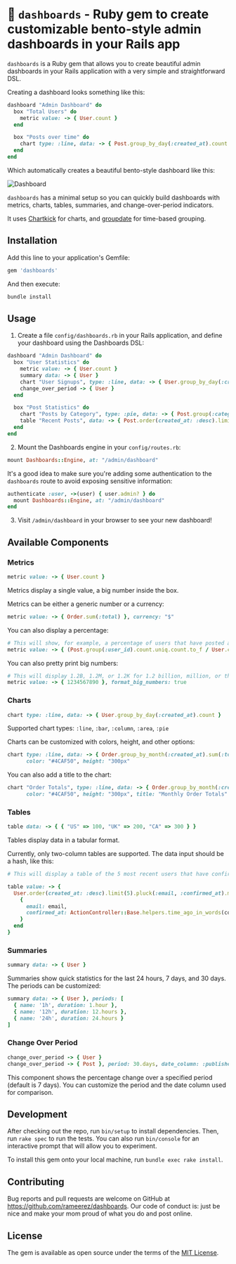 # 🍱 `dashboards` - Ruby gem to create customizable bento-style admin dashboards in your Rails app

`dashboards` is a Ruby gem that allows you to create beautiful admin dashboards in your Rails application with a very simple and straightforward DSL.

Creating a dashboard looks something like this:
```ruby
dashboard "Admin Dashboard" do
  box "Total Users" do
    metric value: -> { User.count }
  end

  box "Posts over time" do
    chart type: :line, data: -> { Post.group_by_day(:created_at).count }
  end
end
```

Which automatically creates a beautiful bento-style dashboard like this:

![Dashboard](https://via.placeholder.com/150)

`dashboards` has a minimal setup so you can quickly build dashboards with metrics, charts, tables, summaries, and change-over-period indicators.

It uses [Chartkick](https://github.com/ankane/chartkick) for charts, and [groupdate](https://github.com/ankane/groupdate) for time-based grouping.

## Installation

Add this line to your application's Gemfile:
```ruby
gem 'dashboards'
```

And then execute:
```bash
bundle install
```

## Usage

1. Create a file `config/dashboards.rb` in your Rails application, and define your dashboard using the Dashboards DSL:
```ruby
dashboard "Admin Dashboard" do
  box "User Statistics" do
    metric value: -> { User.count }
    summary data: -> { User }
    chart "User Signups", type: :line, data: -> { User.group_by_day(:created_at).count }
    change_over_period -> { User }
  end

  box "Post Statistics" do
    chart "Posts by Category", type: :pie, data: -> { Post.group(:category).count }
    table "Recent Posts", data: -> { Post.order(created_at: :desc).limit(5) }
  end
end
```

2. Mount the Dashboards engine in your `config/routes.rb`:
```ruby
mount Dashboards::Engine, at: "/admin/dashboard"
```

It's a good idea to make sure you're adding some authentication to the `dashboards` route to avoid exposing sensitive information:
```ruby
authenticate :user, ->(user) { user.admin? } do
  mount Dashboards::Engine, at: "/admin/dashboard"
end
```

3. Visit `/admin/dashboard` in your browser to see your new dashboard!

## Available Components

### Metrics

```ruby
metric value: -> { User.count }
```

Metrics display a single value, a big number inside the box.

Metrics can be either a generic number or a currency:

```ruby
metric value: -> { Order.sum(:total) }, currency: "$"
```

You can also display a percentage:

```ruby
# This will show, for example, a percentage of users that have posted at least one time.
metric value: -> { (Post.group(:user_id).count.uniq.count.to_f / User.count * 100).round(0) }, percentage: true
```

You can also pretty print big numbers:

```ruby
# This will display 1.2B, 1.2M, or 1.2K for 1.2 billion, million, or thousand.
metric value: -> { 1234567890 }, format_big_numbers: true
```

### Charts

```ruby
chart type: :line, data: -> { User.group_by_day(:created_at).count }
```

Supported chart types: `:line`, `:bar`, `:column`, `:area`, `:pie`

Charts can be customized with colors, height, and other options:

```ruby
chart type: :line, data: -> { Order.group_by_month(:created_at).sum(:total) }, 
      color: "#4CAF50", height: "300px"
```

You can also add a title to the chart:

```ruby
chart "Order Totals", type: :line, data: -> { Order.group_by_month(:created_at).sum(:total) }, 
      color: "#4CAF50", height: "300px", title: "Monthly Order Totals"
```

### Tables

```ruby
table data: -> { { "US" => 100, "UK" => 200, "CA" => 300 } }
```

Tables display data in a tabular format.

Currently, only two-column tables are supported. The data input should be a hash, like this:

```ruby
# This will display a table of the 5 most recent users that have confirmed their email address.

table value: -> {
  User.order(created_at: :desc).limit(5).pluck(:email, :confirmed_at).map do |email, confirmed_at|
    {
      email: email,
      confirmed_at: ActionController::Base.helpers.time_ago_in_words(confirmed_at) + " ago"
    }
  end
}
```

### Summaries

```ruby
summary data: -> { User }
```

Summaries show quick statistics for the last 24 hours, 7 days, and 30 days. The periods can be customized:

```ruby
summary data: -> { User }, periods: [
  { name: '1h', duration: 1.hour },
  { name: '12h', duration: 12.hours },
  { name: '24h', duration: 24.hours }
]
```

### Change Over Period

```ruby
change_over_period -> { User }
change_over_period -> { Post }, period: 30.days, date_column: :published_at
```

This component shows the percentage change over a specified period (default is 7 days). You can customize the period and the date column used for comparison.

## Development

After checking out the repo, run `bin/setup` to install dependencies. Then, run `rake spec` to run the tests. You can also run `bin/console` for an interactive prompt that will allow you to experiment.

To install this gem onto your local machine, run `bundle exec rake install`.

## Contributing

Bug reports and pull requests are welcome on GitHub at https://github.com/rameerez/dashboards. Our code of conduct is: just be nice and make your mom proud of what you do and post online.

## License

The gem is available as open source under the terms of the [MIT License](https://opensource.org/licenses/MIT).
